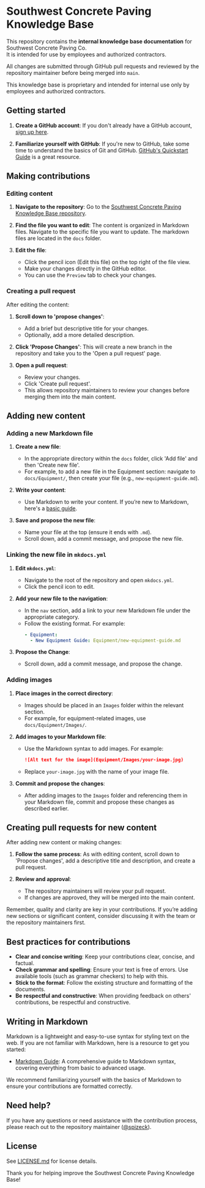 # Southwest Concrete Paving Knowledge Base

This repository contains the **internal knowledge base documentation** for Southwest Concrete Paving Co.  
It is intended for use by employees and authorized contractors.  

All changes are submitted through GitHub pull requests and reviewed by the repository maintainer before being merged into `main`.  

This knowledge base is proprietary and intended for internal use only by employees and authorized contractors.

## Getting started

1. **Create a GitHub account**: If you don't already have a GitHub account, [sign up here](https://github.com/join).

2. **Familiarize yourself with GitHub**: If you're new to GitHub, take some time to understand the basics of Git and GitHub. [GitHub's Quickstart Guide](https://docs.github.com/en/get-started/quickstart) is a great resource.

## Making contributions

### Editing content

1. **Navigate to the repository**: Go to the [Southwest Concrete Paving Knowledge Base repository](https://github.com/spizeck/SWCP).

2. **Find the file you want to edit**: The content is organized in Markdown files. Navigate to the specific file you want to update. The markdown files are located in the `docs` folder.

3. **Edit the file**:
   - Click the pencil icon (Edit this file) on the top right of the file view.
   - Make your changes directly in the GitHub editor.
   - You can use the `Preview` tab to check your changes.

### Creating a pull request

After editing the content:

1. **Scroll down to 'propose changes'**:
   - Add a brief but descriptive title for your changes.
   - Optionally, add a more detailed description.

2. **Click 'Propose Changes'**: This will create a new branch in the repository and take you to the 'Open a pull request' page.

3. **Open a pull request**:
   - Review your changes.
   - Click 'Create pull request'.
   - This allows repository maintainers to review your changes before merging them into the main content.

## Adding new content

### Adding a new Markdown file

1. **Create a new file**:
   - In the appropriate directory within the `docs` folder, click 'Add file' and then 'Create new file'.
   - For example, to add a new file in the Equipment section: navigate to `docs/Equipment/`, then create your file (e.g., `new-equipment-guide.md`).

2. **Write your content**:
   - Use Markdown to write your content. If you’re new to Markdown, here's a [basic guide](https://www.markdownguide.org/basic-syntax/).

3. **Save and propose the new file**:
   - Name your file at the top (ensure it ends with `.md`).
   - Scroll down, add a commit message, and propose the new file.

### Linking the new file in `mkdocs.yml`

1. **Edit `mkdocs.yml`**:
   - Navigate to the root of the repository and open `mkdocs.yml`.
   - Click the pencil icon to edit.

2. **Add your new file to the navigation**:
   - In the `nav` section, add a link to your new Markdown file under the appropriate category.
   - Follow the existing format. For example:
     ```yaml
     - Equipment:
       - New Equipment Guide: Equipment/new-equipment-guide.md
     ```

3. **Propose the Change**:
   - Scroll down, add a commit message, and propose the change.

### Adding images

1. **Place images in the correct directory**:
   - Images should be placed in an `Images` folder within the relevant section.
   - For example, for equipment-related images, use `docs/Equipment/Images/`.

2. **Add images to your Markdown file**:
   - Use the Markdown syntax to add images. For example:
     ```markdown
     ![Alt text for the image](Equipment/Images/your-image.jpg)
     ```
   - Replace `your-image.jpg` with the name of your image file.

3. **Commit and propose the changes**:
   - After adding images to the `Images` folder and referencing them in your Markdown file, commit and propose these changes as described earlier.

## Creating pull requests for new content

After adding new content or making changes:

1. **Follow the same process**: As with editing content, scroll down to 'Propose changes', add a descriptive title and description, and create a pull request.

2. **Review and approval**:
   - The repository maintainers will review your pull request.
   - If changes are approved, they will be merged into the main content.

Remember, quality and clarity are key in your contributions. If you’re adding new sections or significant content, consider discussing it with the team or the repository maintainers first.


## Best practices for contributions

- **Clear and concise writing**: Keep your contributions clear, concise, and factual.  
- **Check grammar and spelling**: Ensure your text is free of errors. Use available tools (such as grammar checkers) to help with this.  
- **Stick to the format**: Follow the existing structure and formatting of the documents.  
- **Be respectful and constructive**: When providing feedback on others' contributions, be respectful and constructive.  

## Writing in Markdown

Markdown is a lightweight and easy-to-use syntax for styling text on the web. If you are not familiar with Markdown, here is a resource to get you started:

- [Markdown Guide](https://www.markdownguide.org/basic-syntax/): A comprehensive guide to Markdown syntax, covering everything from basic to advanced usage.

We recommend familiarizing yourself with the basics of Markdown to ensure your contributions are formatted correctly.

## Need help?

If you have any questions or need assistance with the contribution process, please reach out to the repository maintainer ([@spizeck](https://github.com/spizeck)).

## License

See [LICENSE.md](LICENSE.md) for license details.

Thank you for helping improve the Southwest Concrete Paving Knowledge Base!